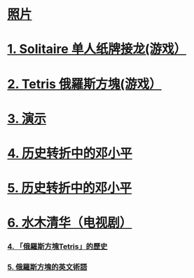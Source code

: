 # [照片](https://1drv.ms/f/s!Aufy3l-3PSKMmyGQ_BNAWNXGy2sw?e=f9LQ44) 
# [1. Solitaire 单人纸牌接龙(游戏）](https://worldofsolitaire.com/)
# [2. Tetris 俄羅斯方塊(游戏）](https://tetrisgeek.com/)
# [3. 演示](https://meetings.dialpad.com/room/sh5633212)
# [4. 历史转折中的邓小平](https://www.youtube.com/watch?v=va7FxliUl_Q&t=5s)
# [5. 历史转折中的邓小平](https://w.yangshipin.cn/video?type=0&vid=p000018nfmi&cid=t5uy254h4n96e5p)
# [6. 水木清华（电视剧）](https://tv.cctv.com/2013/12/04/VIDE1386127812713834.shtml?spm=C55853485115.PhPcBCVf4H0G.0.0)
### [4. 「俄羅斯方塊Tetris」的歷史](https://youtu.be/qBuYOJTk_Nk?t=200)
### [5. 俄羅斯方塊的英文術語](https://spencerlam.hk/blog/2024/01/15/tetris/)

